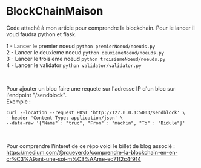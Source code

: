 # BlockChainMaison

Code attaché à mon article pour comprendre la blockchain.
Pour le lancer il voud faudra python et flask.

1 - Lancer le premier noeud `python premierNoeud/noeuds.py` <br>
2 - Lancer le deuxieme noeud `python deuxiemeNoeud/noeuds.py`<br>
3 - Lancer le troisieme noeud `python troisiemeNoeud/noeuds.py`<br>
4 - Lancer le validator `python validator/validator.py`<br>

<br>

Pour ajouter un bloc faire une requete sur l'adresse IP d'un bloc sur l'endpoint "/sendblock". <br>
Exemple : <br>
```
curl --location --request POST 'http://127.0.0.1:5003/sendblock' \
--header 'Content-Type: application/json' \
--data-raw '{"Name" : "truc", "From" : "machin", "To" : "Bidule"}'
```
<br>

Pour comprendre l'interet de ce répo voici le billet de blog associé : 
https://medium.com/@rqueverdo/comprendre-la-blockchain-en-en-cr%C3%A9ant-une-soi-m%C3%AAme-ec71f2c4f914
